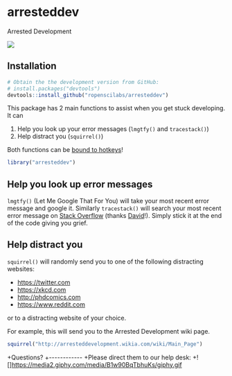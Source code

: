 
<!-- README.md is generated from README.Rmd. Please edit that file -->
arresteddev
===========

Arrested Development

![](http://bukk.it/wow.gif)

Installation
------------

``` r
# Obtain the the development version from GitHub:
# install.packages("devtools")
devtools::install_github("ropenscilabs/arresteddev")
```

This package has 2 main functions to assist when you get stuck developing. It can

1.  Help you look up your error messages (`lmgtfy()` and `tracestack()`)
2.  Help distract you (`squirrel()`)

Both functions can be [bound to hotkeys](https://rstudio.github.io/rstudioaddins/#keyboard-shorcuts)!

``` r
library("arresteddev")
```

Help you look up error messages
-------------------------------

`lmgtfy()` (Let Me Google That For You) will take your most recent error message and google it. Similarly `tracestack()` will search your most recent error message on [Stack Overflow](https://stackoverflow.com) (thanks [David](%22https://twitter.com/drob)!). Simply stick it at the end of the code giving you grief.

Help distract you
-----------------

`squirrel()` will randomly send you to one of the following distracting websites:
- <https://twitter.com>
- <https://xkcd.com>
- <http://phdcomics.com>
- <https://www.reddit.com>

or to a distracting website of your choice.

For example, this will send you to the Arrested Development wiki page.

``` r
squirrel("http://arresteddevelopment.wikia.com/wiki/Main_Page")
```

+Questions?
+------------
+Please direct them to our help desk:
+![]https://media2.giphy.com/media/B1w90BqTbhuKs/giphy.gif 
